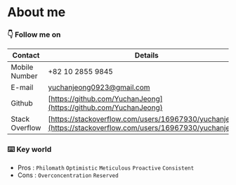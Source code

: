 # About me

### 👇 Follow me on

| Contact        | Details                                                                                                      |
| -------------- | ------------------------------------------------------------------------------------------------------------ |
| Mobile Number  | +82 10 2855 9845                                                                                             |
| E-mail         | [yuchanjeong0923@gmail.com](mailto:yuchanjeong0923@gmail.com)                                                |
| Github         | [https://github.com/YuchanJeong](https://github.com/YuchanJeong)                                             |
| Stack Overflow | [https://stackoverflow.com/users/16967930/yuchanjeong](https://stackoverflow.com/users/16967930/yuchanjeong) |

### ⌨️ Key world

- Pros : `Philomath` `Optimistic` `Meticulous` `Proactive` `Consistent`
- Cons : `Overconcentration` `Reserved`
